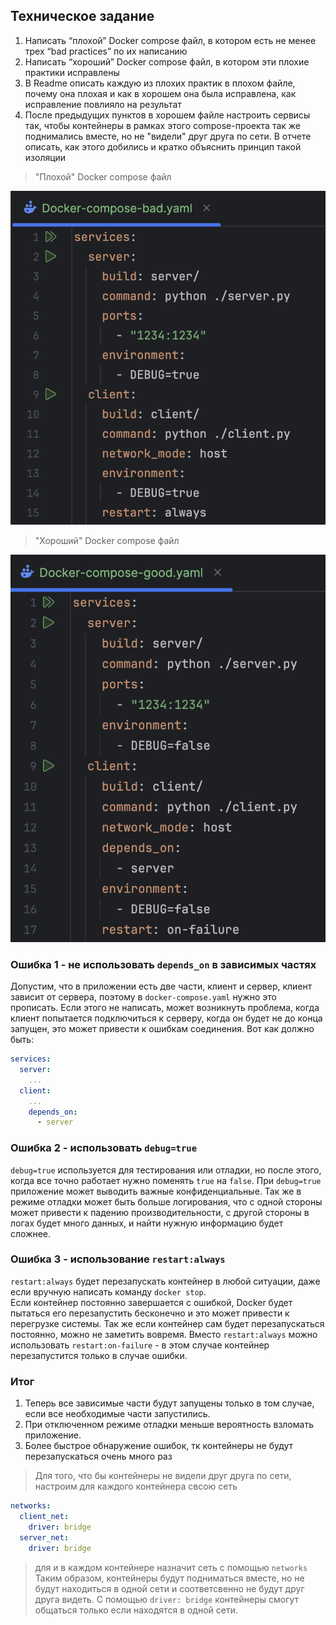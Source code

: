 ## Техническое задание
1. Написать “плохой” Docker compose файл, в котором есть не менее трех “bad practices” по их написанию
2. Написать “хороший” Docker compose файл, в котором эти плохие практики исправлены
3. В Readme описать каждую из плохих практик в плохом файле, почему она плохая и как в хорошем она была исправлена, как исправление повлияло на результат
4. После предыдущих пунктов в хорошем файле настроить сервисы так, чтобы контейнеры в рамках этого compose-проекта так же поднимались вместе, но не "видели" друг друга по сети. В отчете описать, как этого добились и кратко объяснить принцип такой изоляции

> "Плохой" Docker compose файл

![Bad docker compose](files/bad_docker_compose.png)

> "Хороший" Docker compose файл

![Good docker compose](files/good_docker_compose.png)

### Ошибка 1 - не использовать `depends_on` в зависимых частях
Допустим, что в приложении есть две части, клиент и сервер, клиент зависит от сервера, поэтому в `docker-compose.yaml` нужно это прописать. 
Если этого не написать, может возникнуть проблема, когда клиент попытается подключиться к серверу, когда он будет не до конца запущен, это может привести к ошибкам соединения. 
Вот как должно быть: 
```yaml
services:
  server:
    ...
  client:
    ...
    depends_on:
      - server
```
### Ошибка 2 - использовать `debug=true`
`debug=true` используется для тестирования или отладки, но после этого, когда все точно работает нужно поменять `true` на `false`. 
При `debug=true` приложение может выводить важные конфиденциальные. Так же в режиме отладки может быть больше логирования, что с одной стороны может привести к падению производительности, с другой стороны в логах будет много данных, и найти нужную информацию будет сложнее.

### Ошибка 3 - использование `restart:always`
`restart:always` будет перезапускать контейнер в любой ситуации, даже если вручную написать команду `docker stop`.  
Если контейнер постоянно завершается с ошибкой, Docker будет пытаться его перезапустить бесконечно и это может привести к перегрузке системы. 
Так же если контейнер сам будет перезапускаться постоянно, можно не заметить вовремя. 
Вместо `restart:always` можно использовать `restart:on-failure` - в этом случае контейнер перезапустится только в случае ошибки.

### Итог 
1) Теперь все зависимые части будут запущены только в том случае, если все необходимые части запустились. 
2) При отключенном режиме отладки меньше вероятность взломать приложение. 
3) Более быстрое обнаружение ошибок, тк контейнеры не будут перезапускаться очень много раз

> Для того, что бы контейнеры не видели друг друга по сети, настроим для каждого контейнера свсою сеть 
```yaml
networks:
  client_net:
    driver: bridge
  server_net:
    driver: bridge
``` 
> для и в каждом контейнере назначит сеть с помощью ```networks```
> Таким образом, контейнеры будут подниматься вместе, но не будут находиться в одной сети и соответсвенно не будут друг друга видеть. 
> С помощью ```driver: bridge``` контейнеры смогут общаться только если находятся в одной сети. 